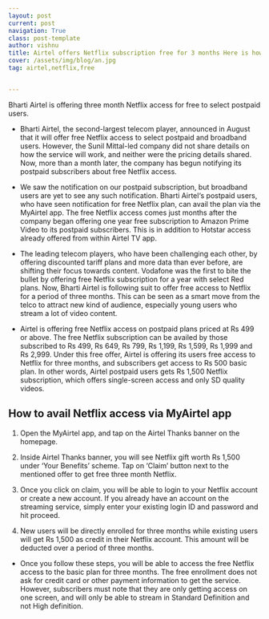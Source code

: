 ```yaml
---
layout: post
current: post
navigation: True
class: post-template
author: vishnu
title: Airtel offers Netflix subscription free for 3 months Here is how to claim?
cover: /assets/img/blog/an.jpg
tag: airtel,netflix,free


---
```


Bharti Airtel is offering three month Netflix access for free to select postpaid users.

* Bharti Airtel, the second-largest telecom player, announced in August that it will offer free Netflix access to select postpaid and broadband users. However, the Sunil Mittal-led company did not share details on how the service will work, and neither were the pricing details shared.  Now, more than a month later, the company has begun notifying its postpaid subscribers about free Netflix access.

* We saw the notification on our postpaid subscription, but broadband users are yet to see any such notification. Bharti Airtel‘s postpaid users, who have seen notification for free Netflix plan, can avail the plan via the MyAirtel app. The free Netflix access comes just months after the company began offering one year free subscription to Amazon Prime Video to its postpaid subscribers. This is in addition to Hotstar access already offered from within Airtel TV app.

* The leading telecom players, who have been challenging each other, by offering discounted tariff plans and more data than ever before, are shifting their focus towards content. Vodafone was the first to bite the bullet by offering free Netflix subscription for a year with select Red plans. Now, Bharti Airtel is following suit to offer free access to Netflix for a period of three months. This can be seen as a smart move from the telco to attract new kind of audience, especially young users who stream a lot of video content.

* Airtel is offering free Netflix access on postpaid plans priced at Rs 499 or above. The free Netflix subscription can be availed by those subscribed to Rs 499, Rs 649, Rs 799, Rs 1,199, Rs 1,599, Rs 1,999 and Rs 2,999. Under this free offer, Airtel is offering its users free access to Netflix for three months, and subscribers get access to Rs 500 basic plan. In other words, Airtel postpaid users gets Rs 1,500 Netflix subscription, which offers single-screen access and only SD quality videos.
## How to avail Netflix access via MyAirtel app
1. Open the MyAirtel app, and tap on the Airtel Thanks banner on the homepage.

2. Inside Airtel Thanks banner, you will see Netflix gift worth Rs 1,500 under ‘Your Benefits’ scheme. Tap on ‘Claim’ button next to the mentioned offer to get free three month Netflix.

3. Once you click on claim, you will be able to login to your Netflix account or create a new account. If you already have an account on the streaming service, simply enter your existing login ID and password and hit proceed.

4. New users will be directly enrolled for three months while existing users will get Rs 1,500 as credit in their Netflix account. This amount will be deducted over a period of three months.

* Once you follow these steps, you will be able to access the free Netflix access to the basic plan for three months. The free enrollment does not ask for credit card or other payment information to get the service. However, subscribers must note that they are only getting access on one screen, and will only be able to stream in Standard Definition and not High definition.
